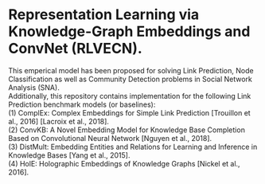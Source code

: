 # Representation Learning via Knowledge-Graph Embeddings and ConvNet (RLVECN).

This emperical model has been proposed for solving Link Prediction, Node Classification as well as Community Detection problems in Social Network Analysis (SNA).
\
Additionally, this repository contains implementation for the following Link Prediction benchmark models (or baselines): \
(1) ComplEx: Complex Embeddings for Simple Link Prediction [Trouillon et al., 2016] [Lacroix et al., 2018]. \
(2) ConvKB: A Novel Embedding Model for Knowledge Base Completion Based on Convolutional Neural Network [Nguyen et al., 2018]. \
(3) DistMult: Embedding Entities and Relations for Learning and Inference in Knowledge Bases [Yang et al., 2015]. \
(4) HolE: Holographic Embeddings of Knowledge Graphs [Nickel et al., 2016].
